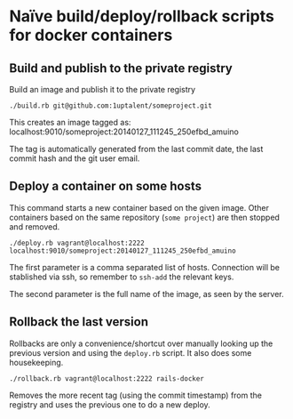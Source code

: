 # Naïve build/deploy/rollback scripts for docker containers

## Build and publish to the private registry
Build an image and publish it to the private registry

    ./build.rb git@github.com:1uptalent/someproject.git

This creates an image tagged as:    localhost:9010/someproject:20140127_111245_250efbd_amuino

The tag is automatically generated from the last commit date, the last commit hash and the git user email.

## Deploy a container on some hosts
This command starts a new container based on the given image. Other containers based on the same repository (`some project`) are then stopped and removed.
    ./deploy.rb vagrant@localhost:2222 localhost:9010/someproject:20140127_111245_250efbd_amuino

The first parameter is a comma separated list of hosts. Connection will be stablished via ssh, so remember to `ssh-add` the relevant keys.

The second parameter is the full name of the image, as seen by the server.


## Rollback the last versionRollbacks are only a convenience/shortcut over manually looking up the previous version and using the `deploy.rb` script. It also does some housekeeping.
    ./rollback.rb vagrant@localhost:2222 rails-dockerRemoves the more recent tag (using the commit timestamp) from the registry and uses the previous one to do a new deploy.

